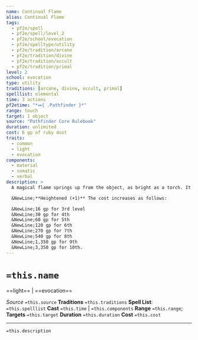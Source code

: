 ```yaml
---
name: Continual Flame
alias: Continual Flame
tags:
  - pf2e/spell
  - pf2e/spell/level_2
  - pf2e/school/evocation
  - pf2e/spelltype/utility
  - pf2e/tradition/arcane
  - pf2e/tradition/divine
  - pf2e/tradition/occult
  - pf2e/tradition/primal
level: 2
school: evocation
type: utility
traditions: [arcane, divine, occult, primal]
spelllist: elemental
time: 3 actions
pf2etime: "*⬽{ .Pathfinder }*"
range: touch
target: 1 object
source: "Pathfinder Core Rulebook"
duration: unlimited
cost: 6 gp of ruby dust
traits:
  - common
  - light
  - evocation
components:
  - material
  - somatic
  - verbal
description: >
  A magical flame springs up from the object, as bright as a torch. It doesn't need oxygen, react to water, or generate heat.

  &NewLine;**Heightened (+1)** The cost increases as follows:

  &NewLine;16 gp for 3rd level
  &NewLine;30 gp for 4th
  &NewLine;60 gp for 5th
  &NewLine;120 gp for 6th
  &NewLine;270 gp for 7th
  &NewLine;540 gp for 8th
  &NewLine;1,350 gp for 9th
  &NewLine;3,350 gp for 10th.
---
```

# `=this.name`
==light== | ==evocation==

*Source* `=this.source`
**Traditions** `=this.traditions`
**Spell List**: `=this.spelllist`
**Cast** `=this.time` | `=this.components`
**Range** `=this.range`; **Targets** `=this.target`
**Duration** `=this.duration`
**Cost** `=this.cost` 
***
`=this.description`